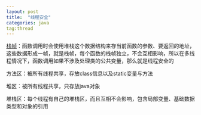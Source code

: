 ```yaml
---
layout: post
title:  "线程安全"
categories: java
tag:thread
---
```


[栈帧](https://www.jianshu.com/p/b666213cdd8a)：函数调用时会使用堆栈这个数据结构来存当前函数的参数、要返回的地址，这些数据形成一帧，就是栈帧，每个函数的栈帧独立，不会互相影响，所以在多线程情况下，函数调用如果不涉及处理类的公共变量，那么就是线程安全的

方法区：被所有线程共享，存放class信息以及static变量与方法

堆区：被所有线程共享，只存放java对象

堆栈区：每个线程有自己的堆栈区，而且互相不会影响，包含局部变量、基础数据类型和对象的引用



